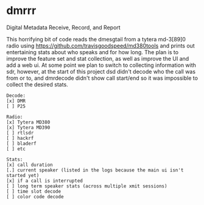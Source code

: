 # dmrrr
Digital Metadata Receive, Record, and Report

This horrifying bit of code reads the dmesgtail from a tytera md-3[89]0 radio using https://github.com/travisgoodspeed/md380tools and prints out entertaining stats about who speaks and for how long.  The plan is to improve the feature set and stat collection, as well as improve the UI and add a web ui.  At some point we plan to switch to collecting information with sdr, however, at the start of this project dsd didn't decode who the call was from or to, and dmrdecode didn't show call start/end so it was impossible to collect the desired stats.

```
Decode:
[x] DMR
[ ] P25

Radio:
[x] Tytera MD380
[x] Tytera MD390
[ ] rtlsdr
[ ] hackrf
[ ] bladerf
[ ] etc

Stats:
[x] call duration
[.] current speaker (listed in the logs because the main ui isn't started yet)
[x] if a call is interrupted
[ ] long term speaker stats (across multiple xmit sessions)
[ ] time slot decode
[ ] color code decode
```
